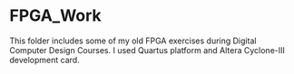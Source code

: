 # FPGA_Work
This folder includes some of my old FPGA exercises during Digital Computer Design Courses. 
I used  Quartus platform and Altera Cyclone-III development card.
